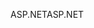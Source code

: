 <span data-ttu-id="be110-101">ASP.NET</span><span class="sxs-lookup"><span data-stu-id="be110-101">ASP.NET</span></span>